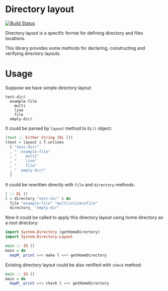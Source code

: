 # Directory layout

[![Build Status](https://secure.travis-ci.org/supki/directory-layout.png?branch=master)](http://travis-ci.org/supki/directory-layout)

Directory layout is a specific format for defining directory and files locations.

This library provides some methods for declaring, constructing and verifying directory layouts.

# Usage

Suppose we have simple directory layout:

```
test-dir/
  example-file
    multi
    line
    file
  empty-dir/
```

It could be parsed by `layout` method to `DL()` object:

```haskell
ltext :: Either String (DL ())
ltext = layout $ T.unlines
  [ "test-dir/"
  , "  example-file"
  , "    multi"
  , "    line"
  , "    file"
  , "  empty-dir/"
  ]
```

It could be rewritten directly with `file` and `directory` methods:

```haskell
l :: DL ()
l = directory "test-dir" $ do
  file "example-file" "multi\nline\nfile"
  directory_ "empty-dir"
```

Now it could be called to apply this directory layout using home directory as a root directory:

```haskell
import System.Directory (getHomeDirectory)
import System.Directory.Layout

main :: IO ()
main = do
  mapM_ print =<< make l =<< getHomeDirectory
```

Existing directory layout could be also verified with `check` method:

```haskell
main :: IO ()
main = do
  mapM_ print =<< check l =<< getHomeDirectory
```
